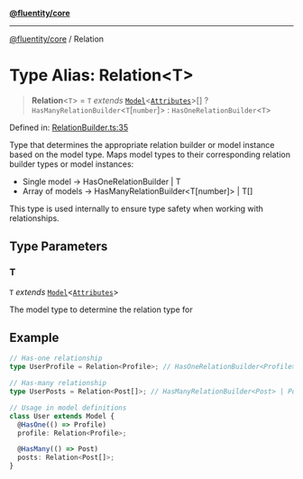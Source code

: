 [**@fluentity/core**](../README.md)

***

[@fluentity/core](../globals.md) / Relation

# Type Alias: Relation\<T\>

> **Relation**\<`T`\> = `T` *extends* [`Model`](../classes/Model.md)\<[`Attributes`](../interfaces/Attributes.md)\>[] ? `HasManyRelationBuilder`\<`T`\[`number`\]\> : `HasOneRelationBuilder`\<`T`\>

Defined in: [RelationBuilder.ts:35](https://github.com/cedricpierre/fluentity-core/blob/a11029d5e0c9be6995be4b907c0a3cdf4a79c12b/src/RelationBuilder.ts#L35)

Type that determines the appropriate relation builder or model instance based on the model type.
Maps model types to their corresponding relation builder types or model instances:
- Single model -> HasOneRelationBuilder<T> | T
- Array of models -> HasManyRelationBuilder<T[number]> | T[]

This type is used internally to ensure type safety when working with relationships.

## Type Parameters

### T

`T` *extends* [`Model`](../classes/Model.md)\<[`Attributes`](../interfaces/Attributes.md)\>

The model type to determine the relation type for

## Example

```typescript
// Has-one relationship
type UserProfile = Relation<Profile>; // HasOneRelationBuilder<Profile> | Profile

// Has-many relationship
type UserPosts = Relation<Post[]>; // HasManyRelationBuilder<Post> | Post[]

// Usage in model definitions
class User extends Model {
  @HasOne(() => Profile)
  profile: Relation<Profile>;

  @HasMany(() => Post)
  posts: Relation<Post[]>;
}
```
